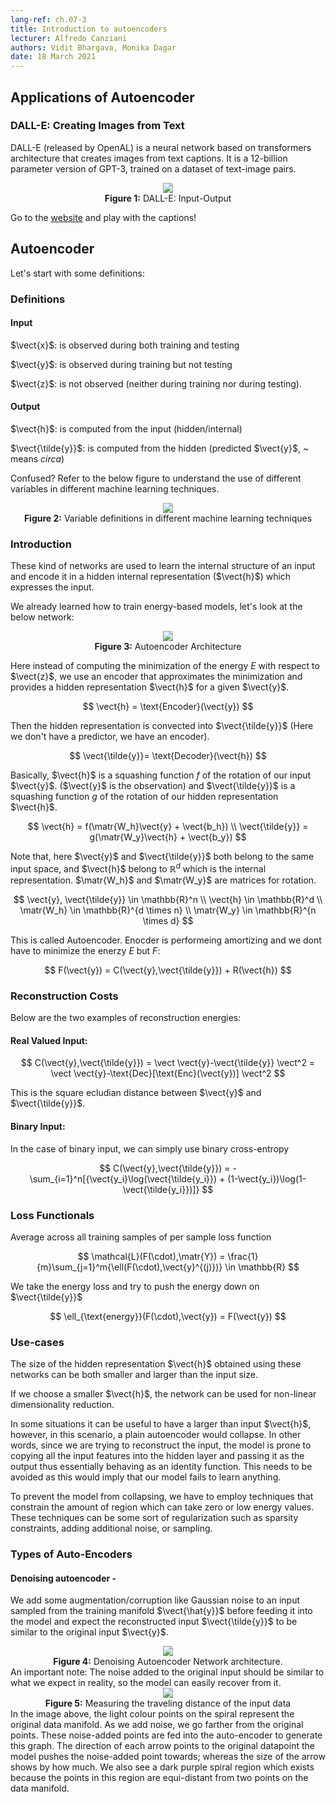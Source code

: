 ```yaml
---
lang-ref: ch.07-3
title: Introduction to autoencoders
lecturer: Alfredo Canziani
authors: Vidit Bhargava, Monika Dagar
date: 18 March 2021
---
```

## Applications of Autoencoder


### DALL-E: Creating Images from Text

DALL-E (released by OpenAL) is a neural network based on transformers architecture that creates images from text captions. It is a 12-billion parameter version of GPT-3, trained on a dataset of text-image pairs.

<center>
<img src="{{site.baseurl}}/images/week07/07-3/DALL-E.png" style="background-color:#DCDCDC;" /><br>
<b>Figure 1:</b> DALL-E: Input-Output
</center>

Go to the [website](https://openai.com/blog/dall-e/) and play with the captions! 


## Autoencoder
Let's start with some definitions:


### Definitions


#### Input

$\vect{x}$: is observed during both training and testing 

$\vect{y}$: is observed during training but not testing

$\vect{z}$: is not observed (neither during training nor during testing).


#### Output
$\vect{h}$: is computed from the input (hidden/internal)

$\vect{\tilde{y}}$: is computed from the hidden (predicted $\vect{y}$, ~ means *circa*)

Confused?
Refer to the below figure to understand the use of different variables in different machine learning techniques.

<center>
<img src="{{site.baseurl}}/images/week07/07-3/def.png" style="background-color:#DCDCDC;" /><br>
<b>Figure 2:</b> Variable definitions in different machine learning techniques
</center>


### Introduction

These kind of networks are used to learn the internal structure of an input and encode it in a hidden internal representation ($\vect{h}$) which expresses the input.

We already learned how to train energy-based models, let's look at the below network:
<center>
<img src="{{site.baseurl}}/images/week07/07-3/Autoencoder_Arch.png" style="background-color:#DCDCDC;" /><br>
<b>Figure 3:</b> Autoencoder Architecture
</center>

Here instead of computing the minimization of the energy $E$ with respect to $\vect{z}$, we use an encoder that approximates the minimization and provides a hidden representation $\vect{h}$ for a given $\vect{y}$.

$$
\vect{h} = \text{Encoder}(\vect{y})
$$

Then the hidden representation is convected into $\vect{\tilde{y}}$ (Here we don't have a predictor, we have an encoder).

$$
\vect{\tilde{y}}= \text{Decoder}(\vect{h})
$$

Basically, $\vect{h}$ is a squashing function $f$ of the rotation of our input $\vect{y}$. ($\vect{y}$ is the observation) and $\vect{\tilde{y}}$ is a squashing function $g$ of the rotation of our hidden representation $\vect{h}$.

$$
\vect{h} = f(\matr{W_h}\vect{y} + \vect{b_h}) \\
\vect{\tilde{y}} = g(\matr{W_y}\vect{h} + \vect{b_y})
$$

Note that, here $\vect{y}$ and $\vect{\tilde{y}}$ both belong to the same input space, and $\vect{h}$ belong to $\mathbb{R}^d$ which is the internal representation. $\matr{W_h}$ and $\matr{W_y}$ are matrices for rotation.

$$
\vect{y}, \vect{\tilde{y}} \in \mathbb{R}^n \\
\vect{h} \in \mathbb{R}^d \\
\matr{W_h} \in \mathbb{R}^{d \times n} \\
\matr{W_y} \in \mathbb{R}^{n \times d}
$$

This is called Autoencoder. Enocder is performeing amortizing and we dont have to minimize the enerzy  $E$ but $F$:

$$
F(\vect{y}) = C(\vect{y},\vect{\tilde{y}}) + R(\vect{h})
$$


### Reconstruction Costs

Below are the two examples of reconstruction energies:


#### Real Valued Input:

$$
C(\vect{y},\vect{\tilde{y}}) = \vect \vect{y}-\vect{\tilde{y}} \vect^2 =  \vect \vect{y}-\text{Dec}[\text{Enc}(\vect{y})] \vect^2
$$

This is the square ecludian distance between $\vect{y}$ and $\vect{\tilde{y}}$.


#### Binary Input:

In the case of binary input, we can simply use binary cross-entropy

$$
C(\vect{y},\vect{\tilde{y}}) = - \sum_{i=1}^n[{\vect{y_i}\log(\vect{\tilde{y_i}}) + (1-\vect{y_i})\log(1-\vect{\tilde{y_i}})]}
$$


### Loss Functionals

Average across all training samples of per sample loss function

$$
\mathcal{L}(F(\cdot),\matr{Y}) = \frac{1}{m}\sum_{j=1}^m{\ell(F(\cdot),\vect{y}^{(j)})} \in \mathbb{R}
$$

We take the energy loss and try to push the energy down on $\vect{\tilde{y}}$

$$
\ell_{\text{energy}}(F(\cdot),\vect{y}) = F(\vect{y})
$$


### Use-cases

The size of the hidden representation $\vect{h}$ obtained using these networks can be both smaller and larger than the input size. 

If we choose a smaller $\vect{h}$, the network can be used for non-linear dimensionality reduction.

In some situations it can be useful to have a larger than input $\vect{h}$, however, in this scenario, a plain autoencoder would collapse. In other words, since we are trying to reconstruct the input, the model is prone to copying all the input features into the hidden layer and passing it as the output thus essentially behaving as an identity function. This needs to be avoided as this would imply that our model fails to learn anything.

To prevent the model from collapsing, we have to employ techniques that constrain the amount of region which can take zero or low energy values. These techniques can be some sort of regularization such as sparsity constraints, adding additional noise, or sampling.


### Types of Auto-Encoders


#### Denoising autoencoder - 

We add some augmentation/corruption like Gaussian noise to an input sampled from the training manifold $\vect{\hat{y}}$ before feeding it into the model and expect the reconstructed input $\vect{\tilde{y}}$ to be similar to the original input $\vect{y}$.
<center>
<img src="{{site.baseurl}}/images/week07/07-3/DenoisingAutoEncoder.png" style="background-color:#DCDCDC;" /><br>
<b>Figure 4:</b> Denoising Autoencoder Network architecture.
</center>
<!-- ![](https://i.imgur.com/WVcDLns.png) -->
An important note: The noise added to the original input should be similar to what we expect in reality, so the model can easily recover from it.

<center>
<img src="{{site.baseurl}}/images/week07/07-3/DAEOutput.png" style="background-color:#DCDCDC;" /><br>
<b>Figure 5:</b> Measuring the traveling distance of the input data
</center>
<!-- ![](https://i.imgur.com/j1CQe3T.jpg) -->
In the image above, the light colour points on the spiral represent the original data manifold. As we add noise, we go farther from the original points. These noise-added points are fed into the auto-encoder to generate this graph. 
The direction of each arrow points to the original datapoint the model pushes the noise-added point towards; whereas the size of the arrow shows by how much. 
We also see a dark purple spiral region which exists because the points in this region are equi-distant from two points on the data manifold. 

